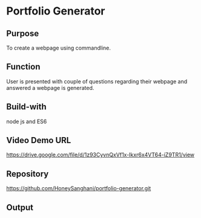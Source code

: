 # Portfolio Generator
## Purpose
To create a webpage using commandline.
## Function
User is presented with couple of questions regarding their webpage and answered a webpage is generated.
## Build-with
node js and ES6
## Video Demo URL
https://drive.google.com/file/d/1z93CyvnQxVf1x-Ikxr6x4VT64-iZ9TR1/view
## Repository
https://github.com/HoneySanghani/portfolio-generator.git
## Output

